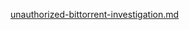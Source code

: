[unauthorized-bittorrent-investigation.md](https://github.com/user-attachments/files/21435463/unauthorized-bittorrent-investigation.md)
